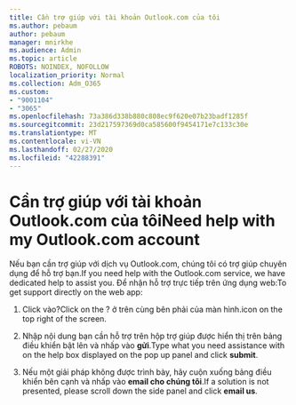 ```yaml
---
title: Cần trợ giúp với tài khoản Outlook.com của tôi
ms.author: pebaum
author: pebaum
manager: mnirkhe
ms.audience: Admin
ms.topic: article
ROBOTS: NOINDEX, NOFOLLOW
localization_priority: Normal
ms.collection: Adm_O365
ms.custom:
- "9001104"
- "3065"
ms.openlocfilehash: 73a386d338b880c808ec9f620e07b23badf1285f
ms.sourcegitcommit: 23d217597369d0ca585600f9454171e7c133c30e
ms.translationtype: MT
ms.contentlocale: vi-VN
ms.lasthandoff: 02/27/2020
ms.locfileid: "42288391"
---
```

# <a name="need-help-with-my-outlookcom-account"></a><span data-ttu-id="adb24-102">Cần trợ giúp với tài khoản Outlook.com của tôi</span><span class="sxs-lookup"><span data-stu-id="adb24-102">Need help with my Outlook.com account</span></span>

<span data-ttu-id="adb24-103">Nếu bạn cần trợ giúp với dịch vụ Outlook.com, chúng tôi có trợ giúp chuyên dụng để hỗ trợ bạn.</span><span class="sxs-lookup"><span data-stu-id="adb24-103">If you need help with the Outlook.com service, we have dedicated help to assist you.</span></span> <span data-ttu-id="adb24-104">Để nhận hỗ trợ trực tiếp trên ứng dụng web:</span><span class="sxs-lookup"><span data-stu-id="adb24-104">To get support directly on the web app:</span></span> 

1. <span data-ttu-id="adb24-105">Click vào?</span><span class="sxs-lookup"><span data-stu-id="adb24-105">Click on the ?</span></span> <span data-ttu-id="adb24-106">ở trên cùng bên phải của màn hình.</span><span class="sxs-lookup"><span data-stu-id="adb24-106">icon on the top right of the screen.</span></span> 

2. <span data-ttu-id="adb24-107">Nhập nội dung bạn cần hỗ trợ trên hộp trợ giúp được hiển thị trên bảng điều khiển bật lên và nhấp vào **gửi**.</span><span class="sxs-lookup"><span data-stu-id="adb24-107">Type what you need assistance with on the help box displayed on the pop up panel and click **submit**.</span></span> 

3. <span data-ttu-id="adb24-108">Nếu một giải pháp không được trình bày, hãy cuộn xuống bảng điều khiển bên cạnh và nhấp vào **email cho chúng tôi**.</span><span class="sxs-lookup"><span data-stu-id="adb24-108">If a solution is not presented, please scroll down the side panel and click **email us**.</span></span>
